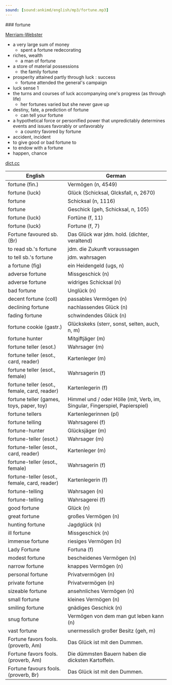 ```yaml
---
sound: [sound:ankimd/english/mp3/fortune.mp3]
---
```


\### fortune

[Merriam-Webster](https://www.merriam-webster.com/dictionary/fortune)

- a very large sum of money
    - spent a fortune redecorating
- riches, wealth
    - a man of fortune
- a store of material possessions
    - the family fortune
- prosperity attained partly through luck : success
    - fortune attended the general's campaign
- luck sense 1
- the turns and courses of luck accompanying one's progress (as through life)
    - her fortunes varied but she never gave up
- destiny, fate, a prediction of fortune
    - can tell your fortune
- a hypothetical force or personified power that unpredictably determines events and issues favorably or unfavorably
    - a country favored by fortune
- accident, incident
- to give good or bad fortune to
- to endow with a fortune
- happen, chance

[dict.cc](https://www.dict.cc/fortune)

| English        | German       |
| -------------- | ------------ |
| fortune (fin.) | Vermögen (n, 4549) |
| fortune (luck) | Glück (Schicksal, Glcksfall, n, 2670) |
| fortune | Schicksal (n, 1116) |
| fortune | Geschick (geh, Schicksal, n, 105) |
| fortune (luck) | Fortüne (f, 11) |
| fortune (luck) | Fortune (f, 7) |
| Fortune favoured sb. (Br) | Das Glück war jdm. hold. (dichter, veraltend) |
| to read sb.'s fortune | jdm. die Zukunft voraussagen |
| to tell sb.'s fortune | jdm. wahrsagen |
| a fortune (fig) | ein Heidengeld (ugs, n) |
| adverse fortune | Missgeschick (n) |
| adverse fortune | widriges Schicksal (n) |
| bad fortune | Unglück (n) |
| decent fortune (coll) | passables Vermögen (n) |
| declining fortune | nachlassendes Glück (n) |
| fading fortune | schwindendes Glück (n) |
| fortune cookie (gastr.) | Glückskeks (sterr, sonst, selten, auch, n, m) |
| fortune hunter | Mitgiftjäger (m) |
| fortune teller (esot.) | Wahrsager (m) |
| fortune teller (esot., card, reader) | Kartenleger (m) |
| fortune teller (esot., female) | Wahrsagerin (f) |
| fortune teller (esot., female, card, reader) | Kartenlegerin (f) |
| fortune teller (games, toys, paper, toy) | Himmel und / oder Hölle <HoH> (mit, Verb, im, Singular, Fingerspiel, Papierspiel) |
| fortune tellers | Kartenlegerinnen (pl) |
| fortune telling | Wahrsagerei (f) |
| fortune-hunter | Glücksjäger (m) |
| fortune-teller (esot.) | Wahrsager (m) |
| fortune-teller (esot., card, reader) | Kartenleger (m) |
| fortune-teller (esot., female) | Wahrsagerin (f) |
| fortune-teller (esot., female, card, reader) | Kartenlegerin (f) |
| fortune-telling | Wahrsagen (n) |
| fortune-telling | Wahrsagerei (f) |
| good fortune | Glück (n) |
| great fortune | großes Vermögen (n) |
| hunting fortune | Jagdglück (n) |
| ill fortune | Missgeschick (n) |
| immense fortune | riesiges Vermögen (n) |
| Lady Fortune | Fortuna (f) |
| modest fortune | bescheidenes Vermögen (n) |
| narrow fortune | knappes Vermögen (n) |
| personal fortune | Privatvermögen (n) |
| private fortune | Privatvermögen (n) |
| sizeable fortune | ansehnliches Vermögen (n) |
| small fortune | kleines Vermögen (n) |
| smiling fortune | gnädiges Geschick (n) |
| snug fortune | Vermögen von dem man gut leben kann (n) |
| vast fortune | unermesslich großer Besitz (geh, m) |
| Fortune favors fools. (proverb, Am) | Das Glück ist mit den Dummen. |
| Fortune favors fools. (proverb, Am) | Die dümmsten Bauern haben die dicksten Kartoffeln. |
| Fortune favours fools. (proverb, Br) | Das Glück ist mit den Dummen. |
